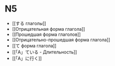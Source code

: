 # N5

- [[する глаголы]]
- [[Отрицательная форма глагола]]
- [[Прошедшая форма глаголов]]
- [[Отрицательно-прошедшая форма глагола]]
- [[て форма глагола]]
- [[「A」ている - Длительность]]
- [[「A」に行く]]